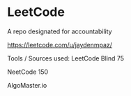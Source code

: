 # LeetCode
A repo designated for accountability

https://leetcode.com/u/jaydenmpaz/

Tools / Sources used:
LeetCode Blind 75

NeetCode 150

AlgoMaster.io
